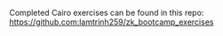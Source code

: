 Completed Cairo exercises can be found in this repo:
https://github.com:lamtrinh259/zk_bootcamp_exercises
